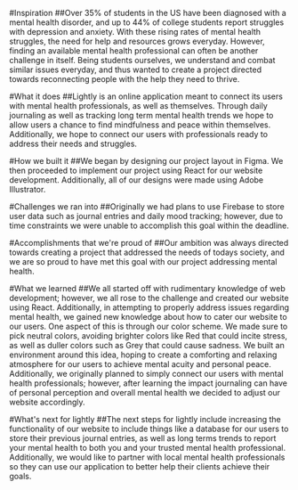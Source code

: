 #Inspiration
##Over 35% of students in the US have been diagnosed with a mental health disorder, and up to 44% of college students report struggles with depression and anxiety. With these rising rates of mental health struggles, the need for help and resources grows everyday. However, finding an available mental health professional can often be another challenge in itself. Being students ourselves, we understand and combat similar issues everyday, and thus wanted to create a project directed towards reconnecting people with the help they need to thrive.

#What it does
##Lightly is an online application meant to connect its users with mental health professionals, as well as themselves. Through daily journaling as well as tracking long term mental health trends we hope to allow users a chance to find mindfulness and peace within themselves. Additionally, we hope to connect our users with professionals ready to address their needs and struggles.

#How we built it
##We began by designing our project layout in Figma. We then proceeded to implement our project using React for our website development. Additionally, all of our designs were made using Adobe Illustrator.

#Challenges we ran into
##Originally we had plans to use Firebase to store user data such as journal entries and daily mood tracking; however, due to time constraints we were unable to accomplish this goal within the deadline.

#Accomplishments that we're proud of
##Our ambition was always directed towards creating a project that addressed the needs of todays society, and we are so proud to have met this goal with our project addressing mental health.

#What we learned
##We all started off with rudimentary knowledge of web development; however, we all rose to the challenge and created our website using React. Additionally, in attempting to properly address issues regarding mental health, we gained new knowledge about how to cater our website to our users. One aspect of this is through our color scheme. We made sure to pick neutral colors, avoiding brighter colors like Red that could incite stress, as well as duller colors such as Grey that could cause sadness. We built an environment around this idea, hoping to create a comforting and relaxing atmosphere for our users to achieve mental acuity and personal peace. Additionally, we originally planned to simply connect our users with mental health professionals; however, after learning the impact journaling can have of personal perception and overall mental health we decided to adjust our website accordingly.

#What's next for lightly
##The next steps for lightly include increasing the functionality of our website to include things like a database for our users to store their previous journal entries, as well as long terms trends to report your mental health to both you and your trusted mental health professional. Additionally, we would like to partner with local mental health professionals so they can use our application to better help their clients achieve their goals.
